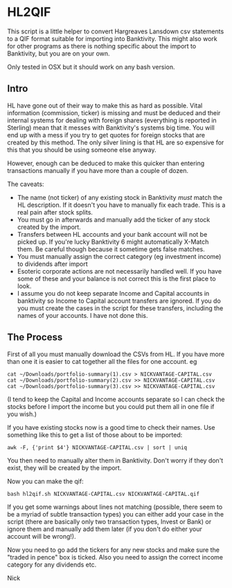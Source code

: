 HL2QIF
======
This script is a little helper to convert Hargreaves Lansdown csv statements to a QIF format suitable for importing into Banktivity. This might also work for other programs as there is nothing specific about the import to Banktivity, but you are on your own.

Only tested in OSX but it should work on any bash version.

## Intro
HL have gone out of their way to make this as hard as possible. Vital information (commission, ticker) is missing and must be deduced and their internal systems for dealing with foreign shares (everything is reported in Sterling) mean that it messes with Banktivity's systems big time. You will end up with a mess if you try to get quotes for foreign stocks that are created by this method. The only silver lining is that HL are so expensive for this that you should be using someone else anyway.

However, enough can be deduced to make this quicker than entering transactions manually if you have more than a couple of dozen.

The caveats:
- The name (not ticker) of any existing stock in Banktivity _must_ match the HL description. If it doesn't you have to manually fix each trade. This is a real pain after stock splits.
- You must go in afterwards and manually add the ticker of any stock created by the import.
- Transfers between HL accounts and your bank account will not be picked up. If you're lucky Banktivity 6 might automatically X-Match them. Be careful though because it sometime gets false matches.
- You must manually assign the correct category (eg investment income) to dividends after import
- Esoteric corporate actions are not necessarily handled well. If you have some of these and your balance is not correct this is the first place to look.
- I assume you do not keep separate Income and Capital accounts in banktivity so Income to Capital account transfers are ignored. If you do you must create the cases in the script for these transfers, including the names of your accounts. I have not done this.

## The Process

First of all you must manually download the CSVs from HL. If you have more than one it is easier to cat together all the files for one account. eg

```
cat ~/Downloads/portfolio-summary(1).csv > NICKVANTAGE-CAPITAL.csv
cat ~/Downloads/portfolio-summary(2).csv >> NICKVANTAGE-CAPITAL.csv
cat ~/Downloads/portfolio-summary(3).csv >> NICKVANTAGE-CAPITAL.csv
```

(I tend to keep the Capital and Income accounts separate so I can check the stocks before I import the income but you could put them all in one file if you wish.)

If you have existing stocks now is a good time to check their names. Use something like this to get a list of those about to be imported:

`awk -F, {'print $4'} NICKVANTAGE-CAPITAL.csv | sort | uniq`

You then need to manually alter them in Banktivity. Don't worry if they don't exist, they will be created by the import.

Now you can make the qif:

`bash hl2qif.sh NICKVANTAGE-CAPITAL.csv NICKVANTAGE-CAPITAL.qif`

If you get some warnings about lines not matching (possible, there seem to be a myriad of subtle transaction types) you can either add your case in the script (there are basically only two transaction types, Invest or Bank) or ignore them and manually add them later (if you don't do either your account will be wrong!).

Now you need to go add the tickers for any new stocks and make sure the "traded in pence" box is ticked. Also you need to assign the correct income category for any dividends etc.

Nick
